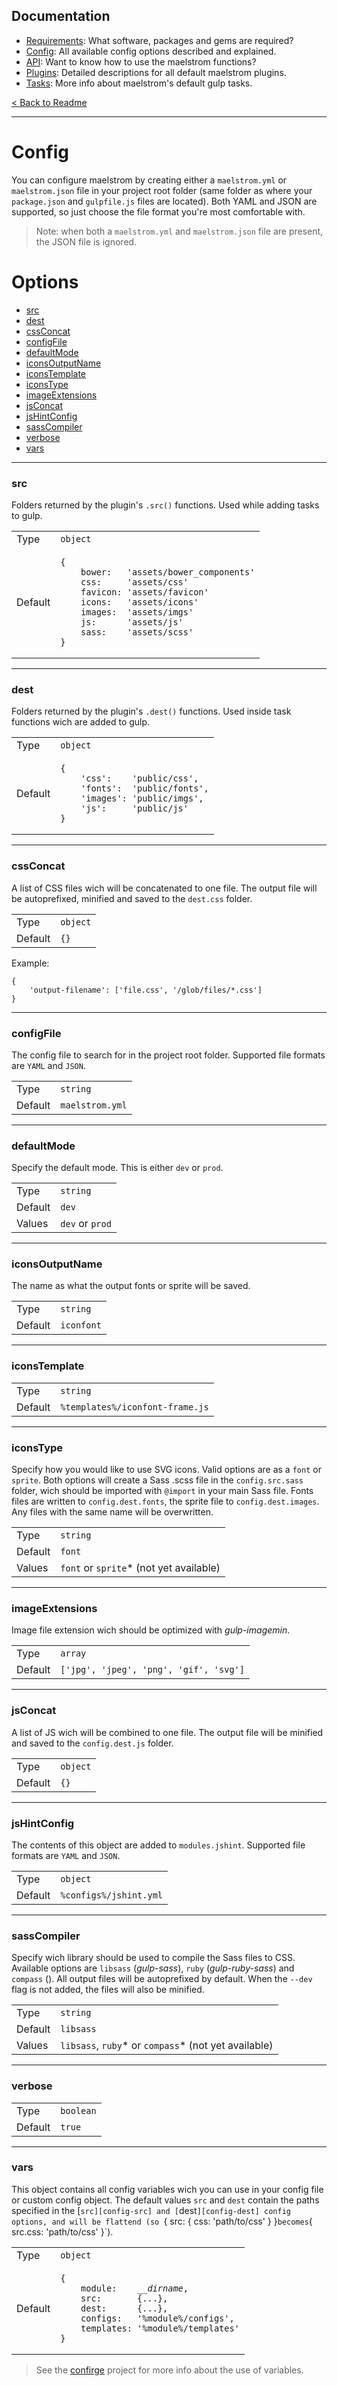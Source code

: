 ## Documentation
- [Requirements][docs-requirements]: What software, packages and gems are required?
- [Config][docs-config]: All available config options described and explained.
- [API][docs-api]: Want to know how to use the maelstrom functions?
- [Plugins][docs-plugins]: Detailed descriptions for all default maelstrom plugins.
- [Tasks][docs-tasks]: More info about maelstrom's default gulp tasks.

[< Back to Readme](../README.md)

[docs-requirements]: requirements.md
[docs-config]: config.md
[docs-api]: api.md
[docs-plugins]: plugins.md
[docs-tasks]: tasks.md

--------------------------------------------------------------------------------

# Config
You can configure maelstrom by creating either a `maelstrom.yml` or `maelstrom.json` file in your project root folder (same folder as where your `package.json` and `gulpfile.js` files are located). Both YAML and JSON are supported, so just choose the file format you're most comfortable with.

> Note: when both a `maelstrom.yml` and `maelstrom.json` file are present, the JSON file is ignored.


# Options
- [src][config-src]
- [dest][config-dest]
- [cssConcat][config-cssConcat]
- [configFile][config-configFile]
- [defaultMode][config-defaultMode]
- [iconsOutputName][config-iconsOutputName]
- [iconsTemplate][config-iconsTemplate]
- [iconsType][config-iconsType]
- [imageExtensions][config-imageExtensions]
- [jsConcat][config-jsConcat]
- [jsHintConfig][config-jsHintConfig]
- [sassCompiler][config-sassCompiler]
- [verbose][config-verbose]
- [vars][config-vars]

--------------------------------------------------------------------------------
### src
Folders returned by the plugin's `.src()` functions. Used while adding tasks to gulp.

<table>
<tr><td>Type</td><td><code>object</code></td></tr>
<tr><td>Default</td><td><pre><code>{
    bower:   'assets/bower_components'
    css:     'assets/css'
    favicon: 'assets/favicon'
    icons:   'assets/icons'
    images:  'assets/imgs'
    js:      'assets/js'
    sass:    'assets/scss'
}</code></pre></td></tr>
</table>

--------------------------------------------------------------------------------
### dest
Folders returned by the plugin's `.dest()` functions. Used inside task functions wich are added to gulp.

<table>
<tr><td>Type</td><td><code>object</code></td></tr>
<tr><td>Default</td><td><pre><code>{
    'css':    'public/css',
    'fonts':  'public/fonts',
    'images': 'public/imgs',
    'js':     'public/js'
}</code></pre></td></tr>
</table>

--------------------------------------------------------------------------------
### cssConcat
A list of CSS files wich will be concatenated to one file. The output file will be autoprefixed, minified and saved to the `dest.css` folder.

<table>
<tr><td>Type</td><td><code>object</code></td></tr>
<tr><td>Default</td><td><code>{}</code></td></tr>
</table>

Example:
```
{
    'output-filename': ['file.css', '/glob/files/*.css']
}
```

--------------------------------------------------------------------------------
### configFile
The config file to search for in the project root folder. Supported file formats are `YAML` and `JSON`.

<table>
<tr><td>Type</td><td><code>string</code></td></tr>
<tr><td>Default</td><td><code>maelstrom.yml</code></td></tr>
</table>

--------------------------------------------------------------------------------
### defaultMode
Specify the default mode. This is either `dev` or `prod`.

<table>
<tr><td>Type</td><td><code>string</code></td></tr>
<tr><td>Default</td><td><code>dev</code></td></tr>
<tr><td>Values</td><td><code>dev</code> or <code>prod</code></td></tr>
</table>

--------------------------------------------------------------------------------
### iconsOutputName
The name as what the output fonts or sprite will be saved.

<table>
<tr><td>Type</td><td><code>string</code></td></tr>
<tr><td>Default</td><td><code>iconfont</code></td></tr>
</table>

--------------------------------------------------------------------------------
### iconsTemplate
<table>
<tr><td>Type</td><td><code>string</code></td></tr>
<tr><td>Default</td><td><code>%templates%/iconfont-frame.js</code></td></tr>
</table>

--------------------------------------------------------------------------------
### iconsType
Specify how you would like to use SVG icons. Valid options are as a `font` or `sprite`. Both options will create a Sass .scss file in the `config.src.sass` folder, wich should be imported with `@import` in your main Sass file. Fonts files are written to `config.dest.fonts`, the sprite file to `config.dest.images`. Any files with the same name will be overwritten.

<table>
<tr><td>Type</td><td><code>string</code></td></tr>
<tr><td>Default</td><td><code>font</code></td></tr>
<tr><td>Values</td><td><code>font</code> or <code>sprite</code>* (not yet available)</td></tr>
</table>

--------------------------------------------------------------------------------
### imageExtensions
Image file extension wich should be optimized with _gulp-imagemin_.

<table>
<tr><td>Type</td><td><code>array</code></td></tr>
<tr><td>Default</td><td><code>['jpg', 'jpeg', 'png', 'gif', 'svg']</code></td></tr>
</table>

--------------------------------------------------------------------------------
### jsConcat
A list of JS wich will be combined to one file. The output file will be minified and saved to the `config.dest.js` folder.

<table>
<tr><td>Type</td><td><code>object</code></td></tr>
<tr><td>Default</td><td><code>{}</code></td></tr>
</table>

--------------------------------------------------------------------------------
### jsHintConfig
The contents of this object are added to `modules.jshint`. Supported file formats are `YAML` and `JSON`.

<table>
<tr><td>Type</td><td><code>object</code></td></tr>
<tr><td>Default</td><td><code>%configs%/jshint.yml</code></td></tr>
</table>

--------------------------------------------------------------------------------
### sassCompiler
Specify wich library should be used to compile the Sass files to CSS. Available options are `libsass` (_gulp-sass_), `ruby` (_gulp-ruby-sass_) and `compass` (). All output files will be autoprefixed by default. When the `--dev` flag is not added, the files will also be minified.

<table>
<tr><td>Type</td><td><code>string</code></td></tr>
<tr><td>Default</td><td><code>libsass</code></td></tr>
<tr><td>Values</td><td><code>libsass</code>, <code>ruby</code>* or <code>compass</code>* (not yet available)</td></tr>
</table>

--------------------------------------------------------------------------------
### verbose
<table>
<tr><td>Type</td><td><code>boolean</code></td></tr>
<tr><td>Default</td><td><code>true</code></td></tr>
</table>

--------------------------------------------------------------------------------
### vars
This object contains all config variables wich you can use in your config file or custom config object. The default values `src` and `dest` contain the paths specified in the [`src][config-src] and [`dest`][config-dest] config options, and will be flattend (so `{ src: { css: 'path/to/css' } }` becomes `{ src.css: 'path/to/css' }`).

<table>
<tr><td>Type</td><td><code>object</code></td></tr>
<tr><td>Default</td><td><pre><code>{
    module:    <i>__dirname</i>,
    src:       {...},
    dest:      {...},
    configs:   '%module%/configs',
    templates: '%module%/templates'
}
</code></pre></td></tr>
</table>

> See the [confirge](https://github.com/roeldev/confirge) project for more info about the use of variables.


[config-src]: #src
[config-dest]: #dest
[config-cssConcat]: #cssconcat
[config-configFile]:  #configfile
[config-defaultMode]: #defaultmode
[config-iconsOutputName]: #iconsoutputname
[config-iconsTemplate]: #iconstemplate
[config-iconsType]: #iconstype
[config-imageExtensions]: #imageextensions
[config-jsConcat]: #jsconcat
[config-jsHintConfig]: #jshintconfig
[config-sassCompiler]: #sasscompiler
[config-verbose]: #verbose
[config-vars]: #vars

